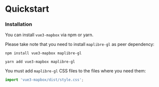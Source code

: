 # Quickstart

### Installation

You can install `vue3-mapbox` via npm or yarn.

Please take note that you need to install `maplibre-gl` as peer dependency:

```npm
npm install vue3-mapbox maplibre-gl
```

```yarn
yarn add vue3-mapbox maplibre-gl
```

You must add `maplibre-gl` CSS files to the files where you need them:

```js
import 'vue3-mapbox/dist/style.css';
```
